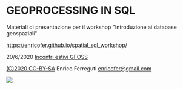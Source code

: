 # GEOPROCESSING IN SQL

Materiali di presentazione per il workshop "Introduzione ai database geospaziali"

https://enricofer.github.io/spatial_sql_workshop/

20/6/2020 [Incontri estivi GFOSS](https://gfoss.it/index.php/novita/eventi/incontri-estivi-gfoss)

[(C)2020 CC-BY-SA](https://creativecommons.org/licenses/by-sa/3.0/it/) Enrico Ferreguti enricofer@gmail.com

![](https://i.creativecommons.org/l/by-sa/3.0/88x31.png)
